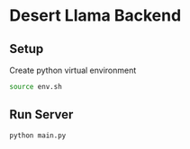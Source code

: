 # Desert Llama Backend

## Setup
Create python virtual environment
```bash
source env.sh
```

## Run Server
```bash
python main.py
```